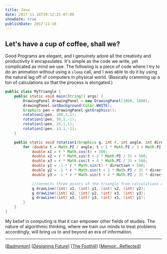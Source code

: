 ```yaml
---
title: Java
date: 2017-11-16T19:12:21-07:00
showDate: true
publishDate: 2017-11-16
---
```


## Let's have a cup of coffee, shall we?

Good Programs are elegant, and I genuinely adore all the creativity and productivity it encapsulates. It's simple as the code we write, yet complicated as mind we use. The following is a piece of code where I try to do an animation without using a `sleep` call, and I was able to do it by using the natural lag off of computers in physical world. (Basically cramming up a ton of calculations so that the process is elongated.)

```java
public class MyTriangle {
    public static void main(String[] args) {
        DrawingPanel drawingPanel = new DrawingPanel(1000, 1000);
        drawingPanel.setBackground(Color.WHITE);
        Graphics pen = drawingPanel.getGraphics();
        rotation1(pen, 100,1,1);
        rotation1(pen, 50,1,-1);
        rotation1(pen, 25,1,1);
        rotation1(pen, 13,1,-1);
    }

    public static void rotation1(Graphics g, int r, int angle, int direction) {
        for (double t = Math.PI / angle; t < 2 * Math.PI / 3 + Math.PI / angle; t = t + 0.00001) { //for loop that repeats to create triangles
            double x1 = r * Math.cos(t) + 500;
            double x2 = r * Math.cos(t + 2 * Math.PI / 3) + 500;
            double x3 = r * Math.cos(t + 4 * Math.PI / 3) + 500;
            double y1 = -1 * r * Math.sin(t) * direction + 500;
            double y2 = -1 * r * Math.sin(t + 2 * Math.PI / 3) * direction + 500;
            double y3 = -1 * r * Math.sin(t + 4 * Math.PI / 3) * direction + 500;

            //connects three points of the triangle from calculations above
            g.drawLine((int) x1, (int) y1, (int) x2, (int) y2);
            g.drawLine((int) x2, (int) y2, (int) x3, (int) y3);
            g.drawLine((int) x3, (int) y3, (int) x1, (int) y1);
        }
    }
}
```

My belief in computing is that it can empower other fields of studies. The nature of algorithmic thinking, where we train our minds to treat problems accordingly, will bring us to and beyond an era of information.

---

[[Badminton]]
[[Designing Future]]
[[The Foothill]]
[[Memoir...Reflected]]


[//begin]: # "Autogenerated link references for markdown compatibility"
[Badminton]: ../Badminton.md "Badminton"
[Designing Future]: <../LARCH/Designing Future.md> "Designing Future"
[The Foothill]: <../The Foothill.md> "Autumn Quarter Reflection"
[Memoir...Reflected]: ../HONORS/Memoir...Reflected.md "Reflection Paper"
[//end]: # "Autogenerated link references"